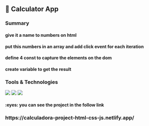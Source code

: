 <h2>
  🚀 Calculator App
</h2> 
<h4></h4>
<h3>Summary</h3>
<h4>give it a name to numbers on html</h4>
<h4>put this numbers in an array and add click event for each iteration </h4>
<h4>define 4 const to capture the elements on the dom</h4>
<h4>create variable to get the result</h4>


<h3>Tools & Technologies</h3>
<p>
  <img src="https://img.shields.io/badge/HTML5-E34F26?style=for-the-badge&logo=html5&logoColor=white">
  <img src="https://img.shields.io/badge/CSS3-1572B6?style=for-the-badge&logo=css3&logoColor=white">
  <img src="https://img.shields.io/badge/JavaScript-F7DF1E?style=for-the-badge&logo=javascript&logoColor=black">
</p>


<h4>:eyes: you can see the project in the follow link</h4>
<h3>https://calculadora-project-html-css-js.netlify.app/</h3>

